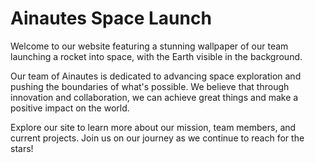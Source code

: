 <!--font:Poppins-->

# Ainautes Space Launch

Welcome to our website featuring a stunning wallpaper of our team launching a rocket into space, with the Earth visible in the background. 

Our team of Ainautes is dedicated to advancing space exploration and pushing the boundaries of what's possible. We believe that through innovation and collaboration, we can achieve great things and make a positive impact on the world.

Explore our site to learn more about our mission, team members, and current projects. Join us on our journey as we continue to reach for the stars!

<!--

Write me markdown content of website with wallpaper:

"A team of Ainautes launching a rocket into space, with the Earth visible in the background."

The header of the page should not be copy of the text but rather a real content of the website which is using this wallpaper.


---


# Ainautes Space Launch

Welcome to our website featuring a stunning wallpaper of our team launching a rocket into space, with the Earth visible in the background. 

Our team of Ainautes is dedicated to advancing space exploration and pushing the boundaries of what's possible. We believe that through innovation and collaboration, we can achieve great things and make a positive impact on the world.

Explore our site to learn more about our mission, team members, and current projects. Join us on our journey as we continue to reach for the stars!


---


Write me a Google font which is best fitting for the website.

Pick from the list:
- Lato
- Lobster
- Raleway
- Cinzel Decorative
- Barlow Condensed
- Cinzel
- Playfair Display
- Montserrat
- Cormorant Garamond
- Roboto
- Alegreya
- Dancing Script
- Futura
- Creepster
- Cabin
- Great Vibes
- Poppins
- Inter
- Orbitron
- Exo 2
- Open Sans
- IBM Plex Sans


Write just the font name nothing else.


---


Poppins

-->
